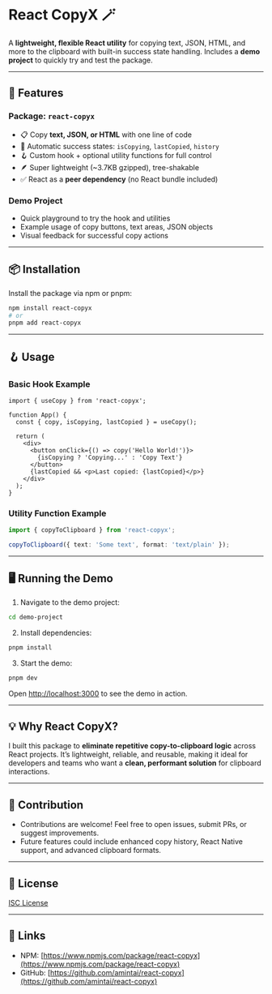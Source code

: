 # React CopyX 🪄

A **lightweight, flexible React utility** for copying text, JSON, HTML, and more to the clipboard with built-in success state handling. Includes a **demo project** to quickly try and test the package.

---

## 🚀 Features

### Package: `react-copyx`
- 📋 Copy **text, JSON, or HTML** with one line of code
- 🔄 Automatic success states: `isCopying`, `lastCopied`, `history`
- 🪝 Custom hook + optional utility functions for full control
- 🪶 Super lightweight (~3.7KB gzipped), tree-shakable
- ✅ React as a **peer dependency** (no React bundle included)

### Demo Project
- Quick playground to try the hook and utilities
- Example usage of copy buttons, text areas, JSON objects
- Visual feedback for successful copy actions

---

## 📦 Installation

Install the package via npm or pnpm:

```bash
npm install react-copyx
# or
pnpm add react-copyx
```

---

## 🪝 Usage

### Basic Hook Example
```tsx
import { useCopy } from 'react-copyx';

function App() {
  const { copy, isCopying, lastCopied } = useCopy();

  return (
    <div>
      <button onClick={() => copy('Hello World!')}>
        {isCopying ? 'Copying...' : 'Copy Text'}
      </button>
      {lastCopied && <p>Last copied: {lastCopied}</p>}
    </div>
  );
}
```

### Utility Function Example
```ts
import { copyToClipboard } from 'react-copyx';

copyToClipboard({ text: 'Some text', format: 'text/plain' });
```

---

## 🖥️ Running the Demo

1. Navigate to the demo project:

```bash
cd demo-project
```

2. Install dependencies:

```bash
pnpm install
```

3. Start the demo:

```bash
pnpm dev
```

Open [http://localhost:3000](http://localhost:3000) to see the demo in action.

---

## 💡 Why React CopyX?

I built this package to **eliminate repetitive copy-to-clipboard logic** across React projects. It’s lightweight, reliable, and reusable, making it ideal for developers and teams who want a **clean, performant solution** for clipboard interactions.

---

## 📝 Contribution

- Contributions are welcome! Feel free to open issues, submit PRs, or suggest improvements.
- Future features could include enhanced copy history, React Native support, and advanced clipboard formats.

---

## 📄 License

[ISC License](LICENSE)

---

## 🔗 Links

- NPM: [https://www.npmjs.com/package/react-copyx](https://www.npmjs.com/package/react-copyx)  
- GitHub: [https://github.com/amintai/react-copyx](https://github.com/amintai/react-copyx)  
